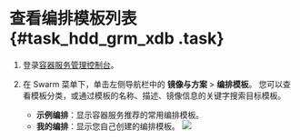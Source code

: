 # 查看编排模板列表 {#task_hdd_grm_xdb .task}

1.  登录[容器服务管理控制台](https://cs.console.aliyun.com)。 
2.  在 Swarm 菜单下，单击左侧导航栏中的 **镜像与方案** \> **编排模板**。 您可以查看模板分类，或通过模板的名称、描述、镜像信息的关键字搜索目标模板。

    -   **示例编排**：显示容器服务推荐的常用编排模板。
    -   **我的编排**：显示您自己创建的编排模板。
    ![](http://static-aliyun-doc.oss-cn-hangzhou.aliyuncs.com/assets/img/7018/4904_zh-CN.png)


